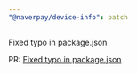 ```yaml
---
"@naverpay/device-info": patch
---
```


Fixed typo in package.json

PR: [Fixed typo in package.json](https://github.com/NaverPayDev/device-info/pull/89)
